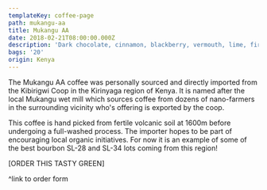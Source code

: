 ```yaml
---
templateKey: coffee-page
path: mukangu-aa
title: Mukangu AA
date: 2018-02-21T08:00:00.000Z
description: 'Dark chocolate, cinnamon, blackberry, vermouth, lime, firm body.'
bags: '20'
origin: Kenya
---
```

The Mukangu AA coffee was personally sourced and directly imported from the Kibirigwi Coop in the Kirinyaga region of Kenya. It is named after the local Mukangu wet mill which sources coffee from dozens of nano-farmers in the surrounding vicinity who's offering is exported by the coop.

This coffee is hand picked from fertile volcanic soil at 1600m before undergoing a full-washed process. The importer hopes to be part of encouraging local organic initiatives. For now it is an example of some of the best bourbon SL-28 and SL-34 lots coming from this region!

\[ORDER THIS TASTY GREEN]

^link to order form
